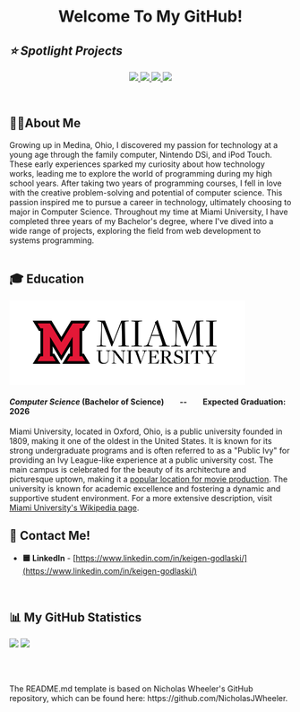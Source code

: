 <h1 align="center"> Welcome To My GitHub!</h1>
<h2><i>⭐ Spotlight Projects </i></h2>
<p align="center">
	<a href="https://github.com/godlaska/Stock-Ticker">
	  <img src="https://github-readme-stats.vercel.app/api/pin/?username=godlaska&repo=Stock-Ticker&title_color=000000&icon_color=000000&hide_border=true&text_color=000000&border_radius=10&border_color=000000&show_owner=false&bg_color=50,B0E0E6,87CEEB" />
	</a>
	<a href="https://github.com/godlaska/Price-Visualizer">
	  <img src="https://github-readme-stats.vercel.app/api/pin/?username=godlaska&repo=Price-Visualizer&title_color=000000&icon_color=000001&hide_border=true&text_color=000000&border_radius=10&border_color=000000&show_owner=false&bg_color=50,90EE90,98FB98" />
	</a>
  	<a href="https://github.com/ThetaTauMiami/Firebase-Theta-Tau-Website">
	  <img src="https://github-readme-stats.vercel.app/api/pin/?username=ThetaTauMiami&repo=Firebase-Theta-Tau-Website&title_color=000000&icon_color=000000&hide_border=true&text_color=000000&border_radius=10&border_color=000000&show_owner=false&bg_color=50,FFF8DC,FFFACD" />
	</a>
 	<a href="https://github.com/XanderStigall03/DragoniteModCSE201">
	  <img src="https://github-readme-stats.vercel.app/api/pin/?username=XanderStigall03&repo=DragoniteModCSE201&title_color=000001&icon_color=000000&text_color=000000&hide_border=true&border_radius=10&border_color=000000&show_owner=false&bg_color=50,E6E6FA,D8BFD8" />
	</a>

</p>
<br>

## 🧍‍♂️About Me
Growing up in Medina, Ohio, I discovered my passion for technology at a young age through the family computer, Nintendo DSi, and iPod Touch. These early experiences sparked my curiosity about how technology works, leading me to explore the world of programming during my high school years. After taking two years of programming courses, I fell in love with the creative problem-solving and potential of computer science. This passion inspired me to pursue a career in technology, ultimately choosing to major in Computer Science. Throughout my time at Miami University, I have completed three years of my Bachelor's degree, where I've dived into a wide range of projects, exploring the field from web development to systems programming.
<br><br>

## 🎓 Education

<a href="https://www.miamioh.edu/cec/">
	<img src="https://github.com/godlaska/godlaska/blob/main/miami-university-logo.png?raw=true" height="150" />
</a>
<h4> <i>Computer Science</i> (Bachelor of Science)&emsp;&emsp;--&emsp;&emsp;Expected Graduation: 2026</h4>

Miami University, located in Oxford, Ohio, is a public university founded in 1809, making it one of the oldest in the United States. It is known for its strong undergraduate programs and is often referred to as a "Public Ivy" for providing an Ivy League-like experience at a public university cost.  The main campus is celebrated for the beauty of its architecture and picturesque uptown, making it a [popular location for movie production](https://m.imdb.com/search/title/?locations=oxford,%20ohio,%20usa). The university is known for academic excellence and fostering a dynamic and supportive student environment. For a more extensive description, visit [Miami University's Wikipedia page](https://en.wikipedia.org/wiki/Miami_University).
<br>

## 🔗 Contact Me!
 - **🟦 LinkedIn** - [https://www.linkedin.com/in/keigen-godlaski/](https://www.linkedin.com/in/keigen-godlaski/)
<br>

## 📊 My GitHub Statistics

<p align="left">
<img src="https://github-readme-stats.vercel.app/api?username=godlaska&hide=contribs&show_icons=true&title_color=FFFFFF&icon_color=FFFFFF&text_color=91bac7&border_radius=8&border_color=91bac7&bg_color=23272e&line_height=24&hide_rank=true&cache_seconds=1800" />
<img src="https://github-readme-stats.vercel.app/api/top-langs/?username=godlaska&hide=scheme,prolog&title_color=FFFFFF&icon_color=FFF&text_color=91bac7&border_radius=8&border_color=91bac7&bg_color=23272e&langs_count=10&layout=compact&cache_seconds=1800" />
</p>

<br><br>
<p>The README.md template is based on Nicholas Wheeler's GitHub repository, which can be found here: https://github.com/NicholasJWheeler.</p>
